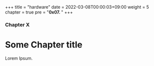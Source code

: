+++
title = "hardware"
date = 2022-03-08T00:00:03+09:00
weight = 5
chapter = true
pre = "<b>0x07. </b>"
+++

### Chapter X

# Some Chapter title

Lorem Ipsum.